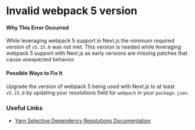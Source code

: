 Invalid webpack 5 version
=========================

#### Why This Error Occurred

While leveraging webpack 5 support in Next.js the minimum required version of `v5.15.0` was not met. This version is needed while leveraging webpack 5 support with Next.js as early versions are missing patches that cause unexpected behavior.

#### Possible Ways to Fix It

Upgrade the version of webpack 5 being used with Next.js to at least `v5.15.0` by updating your resolutions field for `webpack` in your `package.json`.

### Useful Links

-   [Yarn Selective Dependency Resolutions Documentation](https://classic.yarnpkg.com/en/docs/selective-version-resolutions/)
